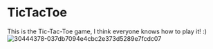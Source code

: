 # TicTacToe
This is the Tic-Tac-Toe game, I think everyone knows how to play it! :)![30444378-037db7094e4cbc2e373d5289e7fcdc07](https://user-images.githubusercontent.com/106305283/180210499-2c8d534c-aa85-4c09-9b20-cd058d3040c8.png)
